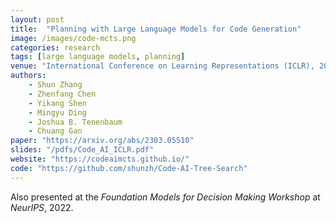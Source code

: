 ```yaml
---
layout: post
title:  "Planning with Large Language Models for Code Generation"
image: /images/code-mcts.png
categories: research
tags: [large language models, planning]
venue: "International Conference on Learning Representations (ICLR), 2023"
authors:
    - Shun Zhang
    - Zhenfang Chen
    - Yikang Shen
    - Mingyu Ding
    - Joshua B. Tenenbaum
    - Chuang Gan
paper: "https://arxiv.org/abs/2303.05510"
slides: "/pdfs/Code_AI_ICLR.pdf"
website: "https://codeaimcts.github.io/"
code: "https://github.com/shunzh/Code-AI-Tree-Search"
---
```

Also presented at the _Foundation Models for Decision Making Workshop_ at _NeurIPS_, 2022.
